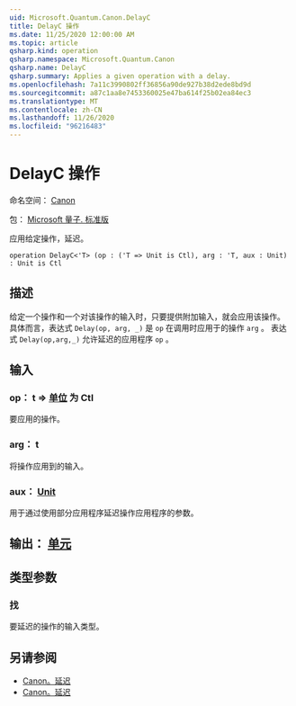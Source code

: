 ```yaml
---
uid: Microsoft.Quantum.Canon.DelayC
title: DelayC 操作
ms.date: 11/25/2020 12:00:00 AM
ms.topic: article
qsharp.kind: operation
qsharp.namespace: Microsoft.Quantum.Canon
qsharp.name: DelayC
qsharp.summary: Applies a given operation with a delay.
ms.openlocfilehash: 7a11c3990802ff36856a90de927b38d2ede8bd9d
ms.sourcegitcommit: a87c1aa8e7453360025e47ba614f25b02ea84ec3
ms.translationtype: MT
ms.contentlocale: zh-CN
ms.lasthandoff: 11/26/2020
ms.locfileid: "96216483"
---
```

# <a name="delayc-operation"></a>DelayC 操作

命名空间： [Canon](xref:Microsoft.Quantum.Canon)

包： [Microsoft 量子. 标准版](https://nuget.org/packages/Microsoft.Quantum.Standard)


应用给定操作，延迟。

```qsharp
operation DelayC<'T> (op : ('T => Unit is Ctl), arg : 'T, aux : Unit) : Unit is Ctl
```


## <a name="description"></a>描述

给定一个操作和一个对该操作的输入时，只要提供附加输入，就会应用该操作。
具体而言，表达式 `Delay(op, arg, _)` 是 `op` 在调用时应用于的操作 `arg` 。
表达式 `Delay(op,arg,_)` 允许延迟的应用程序 `op` 。

## <a name="input"></a>输入

### <a name="op--t--unit--is-ctl"></a>op： t => [单位](xref:microsoft.quantum.lang-ref.unit)  为 Ctl

要应用的操作。


### <a name="arg--t"></a>arg： t

将操作应用到的输入。


### <a name="aux--unit"></a>aux： [Unit](xref:microsoft.quantum.lang-ref.unit)

用于通过使用部分应用程序延迟操作应用程序的参数。



## <a name="output--unit"></a>输出： [单元](xref:microsoft.quantum.lang-ref.unit)



## <a name="type-parameters"></a>类型参数

### <a name="t"></a>找

要延迟的操作的输入类型。

## <a name="see-also"></a>另请参阅

- [Canon。延迟](xref:Microsoft.Quantum.Canon.Delay)
- [Canon。延迟](xref:Microsoft.Quantum.Canon.Delayed)